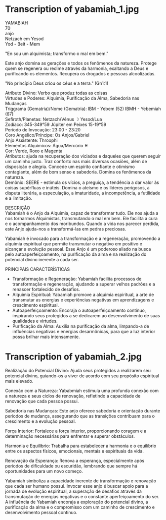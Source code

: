 # Transcription of yabamiah_1.jpg

YAMABIAH  
70  
anjo  
Netzach em Yesod  
Yod - Beit - Mem  

"En sou um alquimista; transformo o mal em bem."  

Este anjo domina as gerações e todos os fenômenos da natureza. Protege quem se regenera ou redime através da harmonia, exaltando a Deus e purificando os elementos. Recupera os drogados e pessoas alcoolizadas.  

"No princípio Deus criou os céus e a terra." (Gn1:1)  

Atributo Divino: Verbo que produz todas as coisas  
Virtudes e Poderes: Alquimia, Purificação da Alma, Sabedoria nas Mudanças  
Triggrama (Gematria)/Nome (Gematria): IBM - Yebem (52) IBMH - Yebemiah (67)  
Sefiroth/Planetas: Netzach/Vênus ☽ Yesod/Lua  
Zodíaco: 345-349°59 Júpiter em Peixes 15-19°59  
Período de Invocação: 23:00 - 23:20  
Coro Angélico/Príncipe: Os Anjos/Gabriel  
Anjo Assistente: Throophi  
Elementos Alquímicos: Água/Mercúrio ♓  
Cor: Verde, Roxo e Magenta  
Atributos: ajuda na recuperação dos viciados e daqueles que querem seguir um caminho justo. Traz conforto nas mais diversas ocasiões, além de disposição e alegria. Concede um espírito confiante e otimismo contagiante, além de bom senso e sabedoria. Domina os fenômenos da natureza.  
Demônio: SEERE - estimula os vícios, a preguiça, a tendência a dar valor às coisas supérfluas e inúteis. Domina o ateísmo e os líderes perigosos, a disputa literária, a especulação, a imaturidade, a incompetência, a futilidade e a limitação.  

DESCRIÇÃO  
Yabamiah é o Anjo da Alquimia, capaz de transformar tudo. Ele nos ajuda a nos tornarmos Alquimistas, transmutando o mal em bem. Ele facilita a cura e o acompanhamento dos moribundos. Quando a vida nos parecer perdida, este Anjo ajuda-nos a transformá-las em pedras preciosas.  

Yabamiah é invocado para a transformação e a regeneração, promovendo a alquimia espiritual que permite transmutar o negativo em positivo e alcançar a evolução pessoal. Esse Anjo é um poderoso aliado na busca pelo autoaperfeiçoamento, na purificação da alma e na realização do potencial divino inerente a cada ser.  

PRINCIPAIS CARACTERÍSTICAS  
* Transformação e Regeneração: Yabamiah facilita processos de transformação e regeneração, ajudando a superar velhos padrões e a renascer fortalecido de desafios.  
* Alquimia Espiritual: Yabamiah promove a alquimia espiritual, a arte de transmutar as energias e experiências negativas em aprendizagens e crescimento espiritual.  
* Autoaperfeiçoamento: Encoraja o autoaperfeiçoamento contínuo, inspirando seus protegidos a se dedicarem ao desenvolvimento de suas qualidades e virtudes.  
* Purificação da Alma: Auxilia na purificação da alma, limpando-a de influências negativas e energias desarmônicas, para que a luz interior possa brilhar mais intensamente.

# Transcription of yabamiah_2.jpg

Realização do Potencial Divino: Ajuda seus protegidos a realizarem seu potencial divino, guiando-os a viver de acordo com seu propósito espiritual mais elevado.

Conexão com a Natureza: Yababmiah estimula uma profunda conexão com a natureza e seus ciclos de renovação, refletindo a capacidade de renovação que cada pessoa possui.

Sabedoria nas Mudanças: Este anjo oferece sabedoria e orientação durante períodos de mudança, assegurando que as transições contribuam para o crescimento e a evolução pessoal.

Força Interior: Fortalece a força interior, proporcionando coragem e a determinação necessárias para enfrentar e superar obstáculos.

Harmonia e Equilíbrio: Trabalha para estabelecer a harmonia e o equilíbrio entre os aspectos físicos, emocionais, mentais e espirituais da vida.

Renovação da Esperança: Renova a esperança, especialmente após períodos de dificuldade ou escuridão, lembrando que sempre há oportunidades para um novo começo.

Yabamiah simboliza a capacidade inerente de transformação e renovação que cada ser humano possui. Invocar esse anjo é buscar apoio para a jornada de evolução espiritual, a superação de desafios através da transmutação de energias negativas e o constante aperfeiçoamento do ser. A influência de Yabamiah encoraja a exploração do potencial divino, a purificação da alma e o compromisso com um caminho de crescimento e desenvolvimento pessoal contínuo.